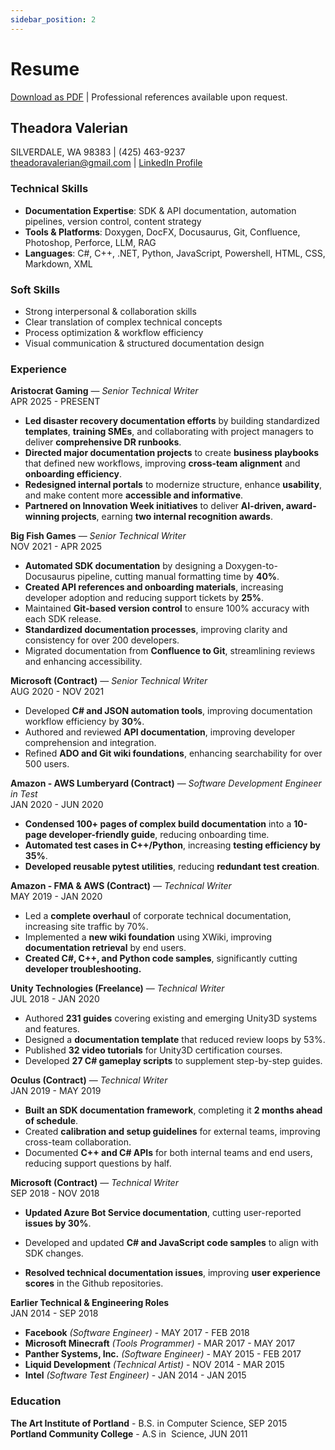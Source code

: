```yaml
---
sidebar_position: 2
---
```


# Resume

<FAIcon icon="fa-solid fa-file-pdf" size="1.5x" /> [Download as PDF](../static/files/theadora_valerian_resume.pdf) | Professional references available upon request.

## Theadora Valerian                                   
SILVERDALE, WA 98383 | (425) 463-9237 <br />
[theadoravalerian@gmail.com](mailto:theadoravalerian@gmail.com) | <FAIcon icon="fa-brands fa-linkedin" size="1x" /> [LinkedIn Profile](https://www.linkedin.com/in/theadora-valerian)

### Technical Skills

- **Documentation Expertise**: SDK & API documentation, automation pipelines, version control, content strategy  
- **Tools & Platforms**: Doxygen, DocFX, Docusaurus, Git, Confluence, Photoshop, Perforce, LLM, RAG  
- **Languages**: C\#, C\+\+, .NET, Python, JavaScript, Powershell, HTML, CSS, Markdown, XML

### Soft Skills

- Strong interpersonal & collaboration skills
- Clear translation of complex technical concepts
- Process optimization & workflow efficiency
- Visual communication & structured documentation design

### Experience

**Aristocrat Gaming** — _Senior Technical Writer_ <br />
APR 2025 - PRESENT

- **Led disaster recovery documentation efforts** by building standardized **templates**, **training SMEs**, and collaborating with project managers to deliver **comprehensive DR runbooks**.  
- **Directed major documentation projects** to create **business playbooks** that defined new workflows, improving **cross-team alignment** and **onboarding efficiency**.  
- **Redesigned internal portals** to modernize structure, enhance **usability**, and make content more **accessible and informative**.  
- **Partnered on Innovation Week initiatives** to deliver **AI-driven, award-winning projects**, earning **two internal recognition awards**. 

**Big Fish Games** — _Senior Technical Writer_ <br />
NOV 2021 - APR 2025

- **Automated SDK documentation** by designing a Doxygen-to-Docusaurus pipeline, cutting manual formatting time by **40%**.  
- **Created API references and onboarding materials**, increasing developer adoption and reducing support tickets by **25%**.  
- Maintained **Git-based version control** to ensure 100% accuracy with each SDK release.  
- **Standardized documentation processes**, improving clarity and consistency for over 200 developers.  
- Migrated documentation from **Confluence to Git**, streamlining reviews and enhancing accessibility.  

**Microsoft (Contract)** — _Senior Technical Writer_ <br />
AUG 2020 - NOV 2021

- Developed **C\# and JSON automation tools**, improving documentation workflow efficiency by **30%**.  
- Authored and reviewed **API documentation**, improving developer comprehension and integration.  
- Refined **ADO and Git wiki foundations**, enhancing searchability for over 500 users.  

**Amazon - AWS Lumberyard (Contract)** — _Software Development Engineer in Test_ <br />
JAN 2020 - JUN 2020

- **Condensed 100+ pages of complex build documentation** into a **10-page developer-friendly guide**, reducing onboarding time.  
- **Automated test cases in C++/Python**, increasing **testing efficiency by 35%**.  
- **Developed reusable pytest utilities**, reducing **redundant test creation**.

**Amazon - FMA & AWS (Contract)** — _Technical Writer_ <br />
MAY 2019 - JAN 2020

- Led a **complete overhaul** of corporate technical documentation, increasing site traffic by 70%.  
- Implemented a **new wiki foundation** using XWiki, improving **documentation retrieval** by end users.  
- **Created C\#, C++, and Python code samples**, significantly cutting **developer troubleshooting.**

**Unity Technologies (Freelance)** — _Technical Writer_ <br />
JUL 2018 - JAN 2020

- Authored **231 guides** covering existing and emerging Unity3D systems and features.  
- Designed a **documentation template** that reduced review loops by 53%.  
- Published **32 video tutorials** for Unity3D certification courses.  
- Developed **27 C\# gameplay scripts** to supplement step-by-step guides.

**Oculus (Contract)** — _Technical Writer_ <br />
JAN 2019 - MAY 2019

- **Built an SDK documentation framework**, completing it **2 months ahead of schedule**.  
- Created **calibration and setup guidelines** for external teams, improving cross-team collaboration.  
- Documented **C++ and C\# APIs** for both internal teams and end users, reducing support questions by half.

**Microsoft (Contract)** — _Technical Writer_ <br />
SEP 2018 - NOV 2018

- **Updated Azure Bot Service documentation**, cutting user-reported **issues by 30%**.  
* Developed and updated **C\# and JavaScript code samples** to align with SDK changes.  
- **Resolved technical documentation issues**, improving **user experience scores** in the Github repositories.

**Earlier Technical & Engineering Roles**<br />
JAN 2014 - SEP 2018

- **Facebook** *(Software Engineer)* - MAY 2017 - FEB 2018
- **Microsoft Minecraft** *(Tools Programmer)* - MAR 2017 - MAY 2017
- **Panther Systems, Inc.** *(Software Engineer)* - MAY 2015 - FEB 2017
- **Liquid Development** *(Technical Artist)* - NOV 2014 - MAR 2015
- **Intel** *(Software Test Engineer)* - JAN 2014 - JAN 2015

### Education

**The Art Institute of Portland** - B.S. in Computer Science, SEP 2015 <br />
**Portland Community College** - A.S in  Science, JUN 2011
